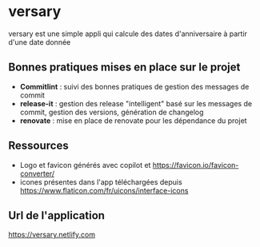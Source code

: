 # versary

versary est une simple appli qui calcule des dates d'anniversaire à partir d'une date donnée

## Bonnes pratiques mises en place sur le projet

- **Commitlint** : suivi des bonnes pratiques de gestion des messages de commit
- **release-it** : gestion des release "intelligent" basé sur les messages de commit, gestion des versions, génération de changelog
- **renovate** : mise en place de renovate pour les dépendance du projet


## Ressources

- Logo et favicon générés avec copilot et https://favicon.io/favicon-converter/
- icones présentes dans l'app téléchargées depuis https://www.flaticon.com/fr/uicons/interface-icons

## Url de l'application

https://versary.netlify.com
